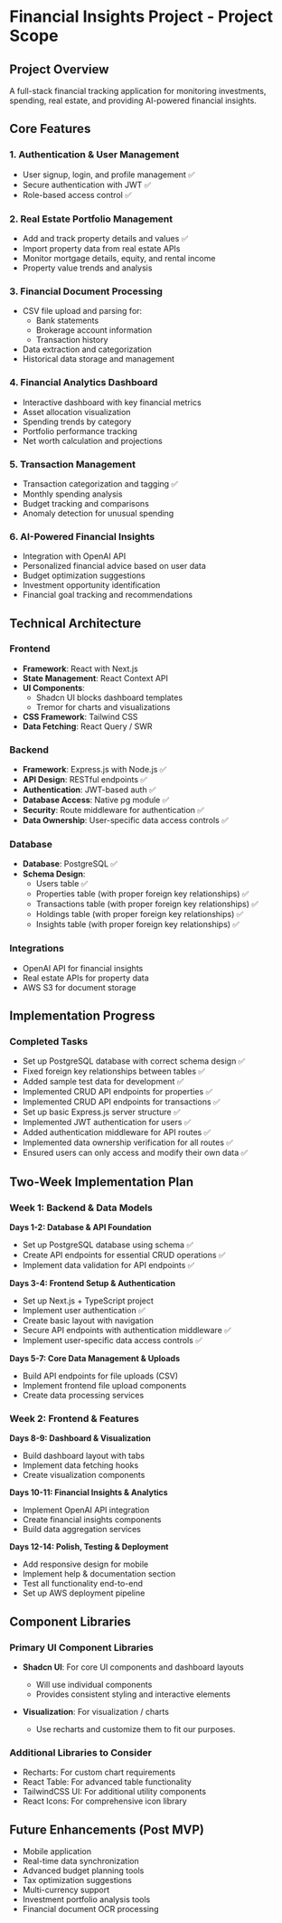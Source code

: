 # Financial Insights Project - Project Scope

## Project Overview

A full-stack financial tracking application for monitoring investments, spending, real estate, and providing AI-powered financial insights.

## Core Features

### 1. Authentication & User Management

- User signup, login, and profile management ✅
- Secure authentication with JWT ✅
- Role-based access control ✅

### 2. Real Estate Portfolio Management

- Add and track property details and values ✅
- Import property data from real estate APIs
- Monitor mortgage details, equity, and rental income
- Property value trends and analysis

### 3. Financial Document Processing

- CSV file upload and parsing for:
  - Bank statements
  - Brokerage account information
  - Transaction history
- Data extraction and categorization
- Historical data storage and management

### 4. Financial Analytics Dashboard

- Interactive dashboard with key financial metrics
- Asset allocation visualization
- Spending trends by category
- Portfolio performance tracking
- Net worth calculation and projections

### 5. Transaction Management

- Transaction categorization and tagging ✅
- Monthly spending analysis
- Budget tracking and comparisons
- Anomaly detection for unusual spending

### 6. AI-Powered Financial Insights

- Integration with OpenAI API
- Personalized financial advice based on user data
- Budget optimization suggestions
- Investment opportunity identification
- Financial goal tracking and recommendations

## Technical Architecture

### Frontend

- **Framework**: React with Next.js
- **State Management**: React Context API
- **UI Components**:
  - Shadcn UI blocks dashboard templates
  - Tremor for charts and visualizations
- **CSS Framework**: Tailwind CSS
- **Data Fetching**: React Query / SWR

### Backend

- **Framework**: Express.js with Node.js ✅
- **API Design**: RESTful endpoints ✅
- **Authentication**: JWT-based auth ✅
- **Database Access**: Native pg module ✅
- **Security**: Route middleware for authentication ✅
- **Data Ownership**: User-specific data access controls ✅

### Database

- **Database**: PostgreSQL ✅
- **Schema Design**:
  - Users table ✅
  - Properties table (with proper foreign key relationships) ✅
  - Transactions table (with proper foreign key relationships) ✅
  - Holdings table (with proper foreign key relationships) ✅
  - Insights table (with proper foreign key relationships) ✅

### Integrations

- OpenAI API for financial insights
- Real estate APIs for property data
- AWS S3 for document storage

## Implementation Progress

### Completed Tasks

- Set up PostgreSQL database with correct schema design ✅
- Fixed foreign key relationships between tables ✅
- Added sample test data for development ✅
- Implemented CRUD API endpoints for properties ✅
- Implemented CRUD API endpoints for transactions ✅
- Set up basic Express.js server structure ✅
- Implemented JWT authentication for users ✅
- Added authentication middleware for API routes ✅
- Implemented data ownership verification for all routes ✅
- Ensured users can only access and modify their own data ✅

## Two-Week Implementation Plan

### Week 1: Backend & Data Models

**Days 1-2: Database & API Foundation**

- Set up PostgreSQL database using schema ✅
- Create API endpoints for essential CRUD operations ✅
- Implement data validation for API endpoints ✅

**Days 3-4: Frontend Setup & Authentication**

- Set up Next.js + TypeScript project
- Implement user authentication ✅
- Create basic layout with navigation
- Secure API endpoints with authentication middleware ✅
- Implement user-specific data access controls ✅

**Days 5-7: Core Data Management & Uploads**

- Build API endpoints for file uploads (CSV)
- Implement frontend file upload components
- Create data processing services

### Week 2: Frontend & Features

**Days 8-9: Dashboard & Visualization**

- Build dashboard layout with tabs
- Implement data fetching hooks
- Create visualization components

**Days 10-11: Financial Insights & Analytics**

- Implement OpenAI API integration
- Create financial insights components
- Build data aggregation services

**Days 12-14: Polish, Testing & Deployment**

- Add responsive design for mobile
- Implement help & documentation section
- Test all functionality end-to-end
- Set up AWS deployment pipeline

## Component Libraries

### Primary UI Component Libraries

- **Shadcn UI**: For core UI components and dashboard layouts

  - Will use individual components
  - Provides consistent styling and interactive elements

- **Visualization**: For visualization / charts

  - Use recharts and customize them to fit our purposes.

### Additional Libraries to Consider

- Recharts: For custom chart requirements
- React Table: For advanced table functionality
- TailwindCSS UI: For additional utility components
- React Icons: For comprehensive icon library

## Future Enhancements (Post MVP)

- Mobile application
- Real-time data synchronization
- Advanced budget planning tools
- Tax optimization suggestions
- Multi-currency support
- Investment portfolio analysis tools
- Financial document OCR processing
